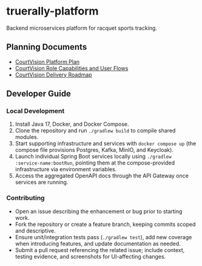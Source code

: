# truerally-platform

Backend microservices platform for racquet sports tracking.

## Planning Documents
- [CourtVision Platform Plan](docs/courtvision-architecture.md)
- [CourtVision Role Capabilities and User Flows](docs/role-capabilities.md)
- [CourtVision Delivery Roadmap](docs/roadmap.md)

## Developer Guide

### Local Development
1. Install Java 17, Docker, and Docker Compose.
2. Clone the repository and run `./gradlew build` to compile shared modules.
3. Start supporting infrastructure and services with `docker compose up` (the compose file provisions Postgres, Kafka, MinIO, and Keycloak).
4. Launch individual Spring Boot services locally using `./gradlew :service-name:bootRun`, pointing them at the compose-provided infrastructure via environment variables.
5. Access the aggregated OpenAPI docs through the API Gateway once services are running.

### Contributing
- Open an issue describing the enhancement or bug prior to starting work.
- Fork the repository or create a feature branch, keeping commits scoped and descriptive.
- Ensure unit/integration tests pass (`./gradlew test`), add new coverage when introducing features, and update documentation as needed.
- Submit a pull request referencing the related issue; include context, testing evidence, and screenshots for UI-affecting changes.
